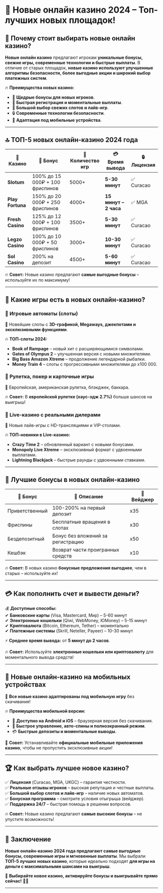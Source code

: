 # 🎰 Новые онлайн казино 2024 – Топ-лучших новых площадок!  

## 🎯 Почему стоит выбирать новые онлайн казино?  

**Новые онлайн казино** предлагают игрокам **уникальные бонусы, свежие игры, современные технологии и быстрые выплаты**. В отличие от старых площадок, **новые казино используют улучшенные алгоритмы безопасности, более выгодные акции и широкий выбор платежных систем**.  

🔥 **Преимущества новых казино:**  
- 🎁 **Щедрые бонусы для новых игроков**.  
- 🚀 **Быстрая регистрация и моментальные выплаты**.  
- 🎰 **Большой выбор свежих слотов и лайв-игр**.  
- 🔒 **Современные технологии безопасности**.  
- 📱 **Адаптация под мобильные устройства**.  

---

## 🔝 ТОП-5 новых онлайн-казино 2024 года  

| 🎰 Казино | 🎁 Бонус | 🎡 Количество игр | 💳 Время вывода | 🔒 Лицензия |
|----------|---------|----------------|--------------|---------|
| **Slotum** | 100% до 15 000₽ + 100 фриспинов | 5000+ | **5-30 минут** | ✅ Curacao |
| **Play Fortuna** | 150% до 20 000₽ + 250 фриспинов | 4000+ | **15 минут – 2 часа** | ✅ MGA |
| **Fresh Casino** | 125% до 12 000₽ + 100 фриспинов | 3500+ | **5-30 минут** | ✅ Curacao |
| **Legzo Casino** | 100% до 10 000₽ + 50 фриспинов | 3000+ | **10-30 минут** | ✅ Curacao |
| **Sol Casino** | 200% на депозит | 4500+ | **5-60 минут** | ✅ Curacao |

🔥 **Совет:** Новые казино предлагают **самые выгодные бонусы** – используйте их по максимуму!  

---

## 🎡 Какие игры есть в новых онлайн-казино?  

### 🎰 **Игровые автоматы (слоты)**  
📌 Новейшие слоты с **3D-графикой, Megaways, джекпотами и эксклюзивными функциями**.  

🔥 **ТОП-слоты 2024:**  
- **Book of Rampage** – новый хит с расширяющимися символами.  
- **Gates of Olympus 2** – улучшенная версия с новыми множителями.  
- **Big Bass Amazon Xtreme** – продолжение легендарной рыбалки.  
- **Money Train 4** – слоты с прогрессивными множителями до x100 000.  

### 🎡 **Рулетка, покер и карточные игры**  
📌 Европейская, американская рулетка, блэкджек, баккара.  

🔥 **Совет:** В **европейской рулетке (хаус-эдж 2.7%)** больше шансов на выигрыш!  

### 📡 **Live-казино с реальными дилерами**  
📌 Новые лайв-игры с HD-трансляциями и VIP-столами.  

🔥 **ТОП-новинки в Live-казино:**  
- **Crazy Time 2** – обновленный вариант с новыми бонусами.  
- **Monopoly Live Xtreme** – эксклюзивный формат с удвоенными выплатами.  
- **Lightning Blackjack** – быстрые раунды с удвоенными ставками.  

---

## 🎁 Лучшие бонусы в новых онлайн-казино  

| 🎁 Бонус | 📌 Описание | 🔄 Вейджер |
|---------|----------|---------|
| Приветственный | 100-200% на первый депозит | x35 |
| Фриспины | Бесплатные вращения в слотах | x30 |
| Бездепозитный | Бонус без вложений за регистрацию | x50 |
| Кешбэк | Возврат части проигранных средств | x10 |

🔥 **Совет:** В новых казино **бонусные предложения выгоднее**, чем в старых – используйте их!  

---

## 💳 Как пополнить счет и вывести деньги?  

💰 **Доступные способы:**  
✔ **Банковские карты** (Visa, Mastercard, Мир) – 5-60 минут  
✔ **Электронные кошельки** (Qiwi, WebMoney, ЮMoney) – 5-15 минут  
✔ **Криптовалюта** (Bitcoin, Ethereum, Tether) – моментально  
✔ **Платежные системы** (Skrill, Neteller, Payeer) – 10-30 минут  

⚡ **Среднее время вывода:** от **5 минут до 2 часов**.  

🔥 **Совет:** Используйте **электронные кошельки или криптовалюту** для моментального вывода средств!  

---

## 📱 Новые онлайн-казино на мобильных устройствах  

🎰 **Все новые казино адаптированы под мобильную игру** без скачивания!  

🔥 **Преимущества мобильной версии:**  
- 📲 **Доступно на Android и iOS** – браузерная версия без скачивания.  
- 🎡 **Быстрое управление, авто-спины и полноэкранный режим**.  
- 💳 **Быстрые депозиты и моментальные выводы**.  

🚀 **Совет:** Устанавливайте **официальные мобильные приложения казино**, чтобы не пропустить эксклюзивные акции!  

---

## 🏆 Как выбрать лучшее новое казино?  

✅ **Лицензия** (Curacao, MGA, UKGC) – гарантия честности.  
✅ **Реальные отзывы игроков** – высокая репутация и честные выплаты.  
✅ **Большой выбор слотов и лайв-игр** – наличие новых автоматов.  
✅ **Бонусная программа** – смотрите условия отыгрыша (вейджер).  
✅ **Поддержка 24/7** – быстрая помощь в решении вопросов.  

🔥 **Совет:** Новые казино предлагают **самые высокие бонусы** – не упустите возможность!  

---

## 🏁 Заключение  

**Новые онлайн-казино 2024 года предлагают самые выгодные бонусы, современные игры и мгновенные выплаты**. Мы выбрали **ТОП-5 лучших новых казино**, которые идеально подходят **для игры на деньги с максимальными шансами на выигрыш**.  

🚀 **Выбирайте новое казино, активируйте бонусы и выигрывайте прямо сейчас!** 🎰🔥  

---


